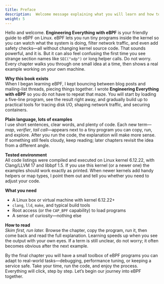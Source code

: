 ```yaml
---
title: Preface
description:  Welcome message explaining what you will learn and how to use the book.
weight: 5
---
```


Hello and welcome. **Engineering Everything with eBPF** is your friendly guide to eBPF on Linux. eBPF lets you run tiny programs inside the kernel so you can watch what the system is doing, filter network traffic, and even add safety checks—all without changing kernel source code. That sounds powerful, and it is. But it can also feel confusing the first time you see strange section names like `SEC("xdp")` or long helper calls. Do not worry. Every chapter walks you through one small idea at a time, then shows a real example working on your own machine.

**Why this book exists**  
When I began learning eBPF, I kept bouncing between blog posts and mailing-list threads, piecing things together. I wrote **Engineering Everything with eBPF** so you do not have to repeat that maze. You will start by loading a five-line program, see the result right away, and gradually build up to practical tools for tracing disk I/O, shaping network traffic, and securing containers.

**Plain language, lots of examples**  
I use short sentences, clear words, and plenty of code. Each new term—_map_, _verifier_, _tail call_—appears next to a tiny program you can copy, run, and explore. After you run the code, the explanation will make more sense. If something still feels cloudy, keep reading; later chapters revisit the idea from a different angle.

**Tested environment**  
All code listings were compiled and executed on Linux kernel 6.12.22, with Clang/LLVM 17 and libbpf 1.5. If you use this kernel (or a newer one) the examples should work exactly as printed. When newer kernels add handy helpers or map types, I point them out and tell you whether you need to adjust your code.

**What you need**

- A Linux box or virtual machine with kernel 6.12.22+
- `clang`, `lld`, `make`, and typical build tools
- Root access (or the `CAP_BPF` capability) to load programs
- A sense of curiosity—nothing else
    

**How to read**  
_Skim first, run later._ Browse the chapter, copy the program, run it, then come back and read the full explanation. Learning speeds up when you see the output with your own eyes. If a term is still unclear, do not worry; it often becomes obvious after the next example.

By the final chapter you will have a small toolbox of eBPF programs you can adapt to real-world tasks—debugging, performance tuning, or keeping a service safe. Take your time, run the code, and enjoy the process. Everything will click, step by step. Let’s begin our journey into eBPF together.